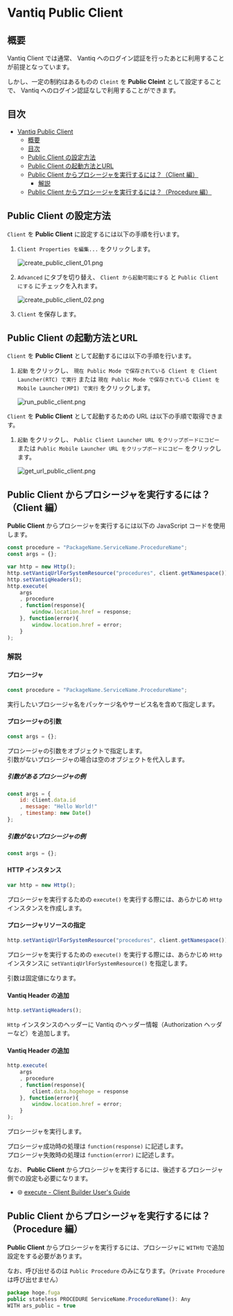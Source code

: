 # Vantiq Public Client

## 概要

Vantiq Client では通常、 Vantiq へのログイン認証を行ったあとに利用することが前提となっています。  

しかし、一定の制約はあるものの `Cleint` を **Public Cleint** として設定することで、 Vantiq へのログイン認証なしで利用することができます。  

## 目次

- [Vantiq Public Client](#vantiq-public-client)
  - [概要](#概要)
  - [目次](#目次)
  - [Public Client の設定方法](#public-client-の設定方法)
  - [Public Client の起動方法とURL](#public-client-の起動方法とurl)
  - [Public Client からプロシージャを実行するには？（Client 編）](#public-client-からプロシージャを実行するにはclient-編)
    - [解説](#解説)
  - [Public Client からプロシージャを実行するには？（Procedure 編）](#public-client-からプロシージャを実行するにはprocedure-編)

## Public Client の設定方法

`Client` を **Public Client** に設定するには以下の手順を行います。  

1. `Client Properties を編集...` をクリックします。

   ![create_public_client_01.png](./imgs/create_public_client_01.png)

1. `Advanced` にタブを切り替え、 `Client から起動可能にする` と `Public Client にする` にチェックを入れます。

   ![create_public_client_02.png](./imgs/create_public_client_02.png)

1. `Client` を保存します。

## Public Client の起動方法とURL

`Client` を **Public Client** として起動するには以下の手順を行います。  

1. `起動` をクリックし、 `現在 Public Mode で保存されている Client を Client Launcher(RTC) で実行` または `現在 Public Mode で保存されている Client を Mobile Launcher(MPI) で実行` をクリックします。

   ![run_public_client.png](./imgs/run_public_client.png)

`Client` を **Public Client** として起動するための URL は以下の手順で取得できます。  

1. `起動` をクリックし、 `Public Client Launcher URL をクリップボードにコピー` または `Public Mobile Launcher URL をクリップボードにコピー` をクリックします。

   ![get_url_public_client.png](./imgs/get_url_public_client.png)

## Public Client からプロシージャを実行するには？（Client 編）

**Public Client** からプロシージャを実行するには以下の JavaScript コードを使用します。  

```JavaScript
const procedure = "PackageName.ServiceName.ProcedureName";
const args = {};

var http = new Http();
http.setVantiqUrlForSystemResource("procedures", client.getNamespace());
http.setVantiqHeaders();
http.execute(
    args
    , procedure
    , function(response){
        window.location.href = response;
    }, function(error){
        window.location.href = error;
    }
);
```

### 解説

#### プロシージャ

```JavaScript
const procedure = "PackageName.ServiceName.ProcedureName";
```

実行したいプロシージャ名をパッケージ名やサービス名を含めて指定します。  

#### プロシージャの引数

```JavaScript
const args = {};
```

プロシージャの引数をオブジェクトで指定します。  
引数がないプロシージャの場合は空のオブジェクトを代入します。  

##### 引数があるプロシージャの例

```JavaScript
const args = {
    id: client.data.id
    , message: "Hello World!"
    , timestamp: new Date()
};
```

##### 引数がないプロシージャの例

```JavaScript
const args = {};
```

#### HTTP インスタンス

```JavaScript
var http = new Http();
```

プロシージャを実行するための `execute()` を実行する際には、あらかじめ `Http` インスタンスを作成します。  

#### プロシージャリソースの指定

```JavaScript
http.setVantiqUrlForSystemResource("procedures", client.getNamespace());
```

プロシージャを実行するための `execute()` を実行する際には、あらかじめ `Http` インスタンスに `setVantiqUrlForSystemResource()` を指定します。  

引数は固定値になります。  

#### Vantiq Header の追加

```JavaScript
http.setVantiqHeaders();
```

`Http` インスタンスのヘッダーに Vantiq のヘッダー情報（Authorization ヘッダーなど）を追加します。  

#### Vantiq Header の追加

```JavaScript
http.execute(
    args
    , procedure
    , function(response){
        client.data.hogehoge = response
    }, function(error){
        window.location.href = error;
    }
);
```

プロシージャを実行します。  

プロシージャ成功時の処理は `function(response)` に記述します。  
プロシージャ失敗時の処理は `function(error)` に記述します。  

なお、 **Public Client** からプロシージャを実行するには、後述するプロシージャ側での設定も必要になります。  

- :globe_with_meridians: [execute - Client Builder User's Guide](https://dev.vantiq.com/docs/system/cbuser/#executeprocedureargumentsany-procedurenamestring-successcallbackfunction-failurecallbackfunctionvoid)

## Public Client からプロシージャを実行するには？（Procedure 編）

**Public Client** からプロシージャを実行するには、プロシージャに `WITH句` で追加設定をする必要があります。  

なお、呼び出せるのは `Public Procedure` のみになります。（`Private Procedure` は呼び出せません）  

```JavaScript
package hoge.fuga
public stateless PROCEDURE ServiceName.ProcedureName(): Any
WITH ars_public = true
```
